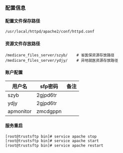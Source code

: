 ### 配置信息

#### 配置文件保存路径

```sh
/usr/local/httpd/apache2/conf/httpd.conf
```

#### 资源文件存放路径

```shell
/medicare_files_server/szyb/    # 省医保资源存放路径
/medicare_files_server/ydjy/    # 异地就医资源存放路径
```

#### 账户配置

| 用户名    | sfp密码  | 备注 |
| --------- | -------- | ---- |
| szyb      | 2gjpd6tr |      |
| ydjy      | 2gjpd6tr |      |
| apmonitor | zmcdgppn |      |

####    服务重启

```sh
[root@trustsftp bin]# service apache stop
[root@trustsftp bin]# service apache start
[root@trustsftp bin]# service apache restart
```

